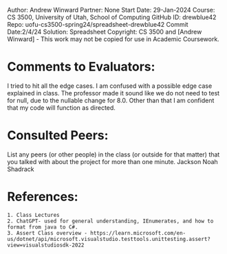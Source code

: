 ﻿Author:     Andrew Winward
Partner:    None
Start Date: 29-Jan-2024
Course:     CS 3500, University of Utah, School of Computing
GitHub ID:  drewblue42
Repo:       uofu-cs3500-spring24/spreadsheet-drewblue42
Commit Date:2/4/24 
Solution:   Spreadsheet
Copyright:  CS 3500 and [Andrew Winward] - This work may not be copied for use in Academic Coursework.

# Comments to Evaluators:
I tried to hit all the edge cases. I am confused with a possible edge case explained in class. 
The professor made it sound like we do not need to test for null, due to the nullable change for 
8.0. Other than that I am confident that my code will function as directed.

# Consulted Peers:

List any peers (or other people) in the class (or outside for that matter) that you talked with about the project for more than one minute.
Jackson
Noah
Shadrack



# References:

    1. Class Lectures
    2. ChatGPT- used for general understanding, IEnumerates, and how to format from java to C#.
    3. Assert Class overview - https://learn.microsoft.com/en-us/dotnet/api/microsoft.visualstudio.testtools.unittesting.assert?view=visualstudiosdk-2022
    